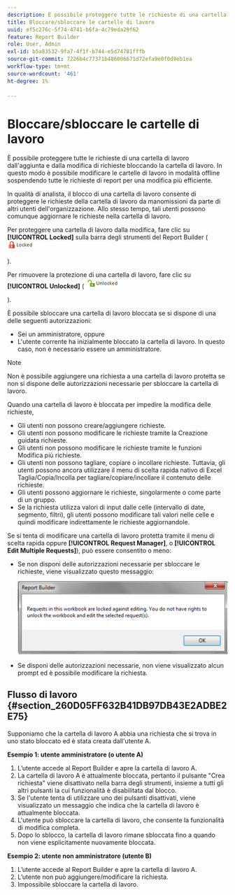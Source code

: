```yaml
---
description: È possibile proteggere tutte le richieste di una cartella di lavoro dall'aggiunta e dalla modifica di richieste bloccando la cartella di lavoro. In questo modo è possibile modificare le cartelle di lavoro in modalità offline sospendendo tutte le richieste di report per una modifica più efficiente.
title: Bloccare/sbloccare le cartelle di lavoro
uuid: ef5c276c-5f74-4741-b6fa-4c79eda29f62
feature: Report Builder
role: User, Admin
exl-id: b5a83532-9fa7-4f1f-b744-e5d74781fffb
source-git-commit: 7226b4c77371b486006671d72efa9e0f0d9eb1ea
workflow-type: tm+mt
source-wordcount: '461'
ht-degree: 1%

---
```


# Bloccare/sbloccare le cartelle di lavoro

È possibile proteggere tutte le richieste di una cartella di lavoro dall&#39;aggiunta e dalla modifica di richieste bloccando la cartella di lavoro. In questo modo è possibile modificare le cartelle di lavoro in modalità offline sospendendo tutte le richieste di report per una modifica più efficiente.

In qualità di analista, il blocco di una cartella di lavoro consente di proteggere le richieste della cartella di lavoro da manomissioni da parte di altri utenti dell&#39;organizzazione. Allo stesso tempo, tali utenti possono comunque aggiornare le richieste nella cartella di lavoro.

Per proteggere una cartella di lavoro dalla modifica, fare clic su **[!UICONTROL Locked]** sulla barra degli strumenti del Report Builder ( ![](assets/locked_icon.png)

).

Per rimuovere la protezione di una cartella di lavoro, fare clic su **[!UICONTROL Unlocked]** ( ![](assets/unlocked_icon.png)

).

È possibile sbloccare una cartella di lavoro bloccata se si dispone di una delle seguenti autorizzazioni:

* Sei un amministratore, oppure
* L&#39;utente corrente ha inizialmente bloccato la cartella di lavoro. In questo caso, non è necessario essere un amministratore.

>[!NOTE]
>
>Non è possibile aggiungere una richiesta a una cartella di lavoro protetta se non si dispone delle autorizzazioni necessarie per sbloccare la cartella di lavoro.

Quando una cartella di lavoro è bloccata per impedire la modifica delle richieste,

* Gli utenti non possono creare/aggiungere richieste.
* Gli utenti non possono modificare le richieste tramite la Creazione guidata richieste.
* Gli utenti non possono modificare le richieste tramite le funzioni Modifica più richieste.
* Gli utenti non possono tagliare, copiare o incollare richieste. Tuttavia, gli utenti possono ancora utilizzare il menu di scelta rapida nativo di Excel Taglia/Copia/Incolla per tagliare/copiare/incollare il contenuto delle richieste.
* Gli utenti possono aggiornare le richieste, singolarmente o come parte di un gruppo.
* Se la richiesta utilizza valori di input dalle celle (intervallo di date, segmento, filtri), gli utenti possono modificare tali valori nelle celle e quindi modificare indirettamente le richieste aggiornandole.

Se si tenta di modificare una cartella di lavoro protetta tramite il menu di scelta rapida oppure **[!UICONTROL Request Manager]**, o **[!UICONTROL Edit Multiple Requests]**), può essere consentito o meno:

* Se non disponi delle autorizzazioni necessarie per sbloccare le richieste, viene visualizzato questo messaggio:

   ![](assets/locked_workbook_error.png)

* Se disponi delle autorizzazioni necessarie, non viene visualizzato alcun prompt ed è possibile modificare la richiesta.

## Flusso di lavoro {#section_260D05FF632B41DB97DB43E2ADBE2E75}

Supponiamo che la cartella di lavoro A abbia una richiesta che si trova in uno stato bloccato ed è stata creata dall&#39;utente A.

**Esempio 1: utente amministratore (o utente A)**

1. L’utente accede al Report Builder e apre la cartella di lavoro A.
1. La cartella di lavoro A è attualmente bloccata, pertanto il pulsante &quot;Crea richiesta&quot; viene disattivato nella barra degli strumenti, insieme a tutti gli altri pulsanti la cui funzionalità è disabilitata dal blocco.
1. Se l&#39;utente tenta di utilizzare uno dei pulsanti disattivati, viene visualizzato un messaggio che indica che la cartella di lavoro è attualmente bloccata.
1. L&#39;utente può sbloccare la cartella di lavoro, che consente la funzionalità di modifica completa.
1. Dopo lo sblocco, la cartella di lavoro rimane sbloccata fino a quando non viene esplicitamente nuovamente bloccata.

**Esempio 2: utente non amministratore (utente B)**

1. L’utente accede al Report Builder e apre la cartella di lavoro A.
1. L’utente non può aggiungere/modificare la richiesta.
1. Impossibile sbloccare la cartella di lavoro.
